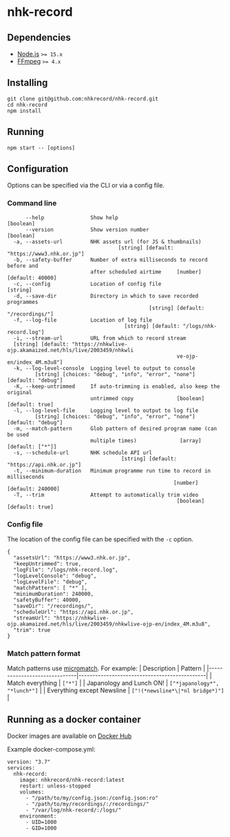 # nhk-record

## Dependencies

- [Node.js](https://github.com/nodejs/node) `>= 15.x`
- [FFmpeg](https://github.com/FFmpeg/FFmpeg) `>= 4.x`

## Installing

```
git clone git@github.com:nhkrecord/nhk-record.git
cd nhk-record
npm install
```

## Running

```
npm start -- [options]
```

## Configuration

Options can be specified via the CLI or via a config file.

### Command line

```
      --help               Show help                                   [boolean]
      --version            Show version number                         [boolean]
  -a, --assets-url         NHK assets url (for JS & thumbnails)
                                    [string] [default: "https://www3.nhk.or.jp"]
  -b, --safety-buffer      Number of extra milliseconds to record before and
                           after scheduled airtime     [number] [default: 40000]
  -c, --config             Location of config file                      [string]
  -d, --save-dir           Directory in which to save recorded programmes
                                              [string] [default: "/recordings/"]
  -f, --log-file           Location of log file
                                      [string] [default: "/logs/nhk-record.log"]
  -i, --stream-url         URL from which to record stream
  [string] [default: "https://nhkwlive-ojp.akamaized.net/hls/live/2003459/nhkwli
                                                       ve-ojp-en/index_4M.m3u8"]
  -k, --log-level-console  Logging level to output to console
         [string] [choices: "debug", "info", "error", "none"] [default: "debug"]
  -K, --keep-untrimmed     If auto-trimming is enabled, also keep the original
                           untrimmed copy              [boolean] [default: true]
  -l, --log-level-file     Logging level to output to log file
         [string] [choices: "debug", "info", "error", "none"] [default: "debug"]
  -m, --match-pattern      Glob pattern of desired program name (can be used
                           multiple times)              [array] [default: ["*"]]
  -s, --schedule-url       NHK schedule API url
                                     [string] [default: "https://api.nhk.or.jp"]
  -t, --minimum-duration   Minimum programme run time to record in milliseconds
                                                      [number] [default: 240000]
  -T, --trim               Attempt to automatically trim video
                                                       [boolean] [default: true]
```

### Config file

The location of the config file can be specified with the `-c` option.

```
{
  "assetsUrl": "https://www3.nhk.or.jp",
  "keepUntrimmed": true,
  "logFile": "/logs/nhk-record.log",
  "logLevelConsole": "debug",
  "logLevelFile": "debug",
  "matchPattern": [ "*" ],
  "minimumDuration": 240000,
  "safetyBuffer": 40000,
  "saveDir": "/recordings/",
  "scheduleUrl": "https://api.nhk.or.jp",
  "streamUrl": "https://nhkwlive-ojp.akamaized.net/hls/live/2003459/nhkwlive-ojp-en/index_4M.m3u8",
  "trim": true
}
```

### Match pattern format

Match patterns use [micromatch](https://github.com/micromatch/micromatch). For example:
| Description | Pattern |
|------------------------------|----------------------------------------------|
| Match everything | `["*"]` |
| Japanology and Lunch ON! | `["*japanology*", "*lunch*"]` |
| Everything except Newsline | `["!(*newsline*\|*nl bridge*)"]` |

## Running as a docker container

Docker images are available on [Docker Hub](https://hub.docker.com/r/nhkrecord/nhk-record)

Example docker-compose.yml:

```
version: "3.7"
services:
  nhk-record:
    image: nhkrecord/nhk-record:latest
    restart: unless-stopped
    volumes:
      - "/path/to/my/config.json:/config.json:ro"
      - "/path/to/my/recordings/:/recordings/"
      - "/var/log/nhk-record/:/logs/"
    environment:
      - UID=1000
      - GID=1000
```

